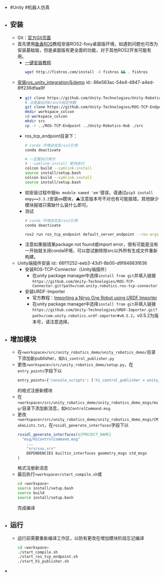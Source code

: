 - #Unity #机器人仿真
- ## 安装
	- Git：[官方Git页面](https://github.com/Unity-Technologies/Unity-Robotics-Hub)
	- 首先使用[鱼香ROS](https://fishros.org.cn/forum/)教程安装ROS2-foxy桌面版环境，如遇到问题也可改为安装基础版，但是桌面版有更全面的功能，对于其他ROS2开发可能有用。
		- [一键安装教程](https://fishros.org.cn/forum/topic/20/%E5%B0%8F%E9%B1%BC%E7%9A%84%E4%B8%80%E9%94%AE%E5%AE%89%E8%A3%85%E7%B3%BB%E5%88%97)
		  ```bash
		  wget http://fishros.com/install -O fishros && . fishros
		  ```
	- [安装ros_unity_integration与demo](https://github.com/Unity-Technologies/Unity-Robotics-Hub/blob/main/tutorials/ros_unity_integration/setup.md)
	  id:: 66e563ac-54e4-4847-a4ed-8ff236dfaa9f
		- ```bash
		  git clone https://github.com/Unity-Technologies/Unity-Robotics-Hub.git
		  # 注意最后的branch指定参数
		  git clone https://github.com/Unity-Technologies/ROS-TCP-Endpoint.git -b main-ros2
		  mkdir workspace_colcon
		  cd workspace_colcon
		  mkdir src
		  cp -r ../ROS-TCP-Endpoint ../Unity-Robotics-Hub ./src
		  ```
		- ros_tcp_endpoint目录下：
		  ```bash
		  # conda 环境会扰乱ros2引用
		  conda deactivate
		  
		  # 一定要执行两次
		  # --symlink-install 更快迭代
		  colcon build --symlink-install
		  source install/setup.bash
		  colcon build --symlink-install
		  source install/setup.bash
		  ```
		- 如安装过程中报`No module named 'em'`错误，请通过`pip3 install empy==3.3.2`安装`em`模块，⚠️注意版本号不对也有可能报错，其他缺少模块报错只需缺什么装什么即可。
		- 测试
		  ```bash
		  # conda 环境会扰乱ros2引用
		  conda deactivate
		  
		  ros2 run ros_tcp_endpoint default_server_endpoint --ros-args -p ROS_IP:=0.0.0.0
		  ```
		- 注意如果报错某package not found或import error，很有可能是没有一开始就关闭conda环境，可以尝试删除除src以外所有生成文件重新构建。
	- Unity端插件安装
	  id:: 66f11252-eeb3-43d1-8b00-d9f84883f836
		- 安装ROS-TCP-Connector（Unity端插件）
			- 在unity package manager中选择`install from git`并填入链接`https://github.com/Unity-Technologies/ROS-TCP-Connector.git?path=/com.unity.robotics.ros-tcp-connector`
		- 安装URDF-Importer
			- 官方教程：[Importing a Niryo One Robot using URDF Importer](https://github.com/Unity-Technologies/Unity-Robotics-Hub/blob/main/tutorials/urdf_importer/urdf_tutorial.md)
			- 在unity package manager中选择`install from git`并填入链接`https://github.com/Unity-Technologies/URDF-Importer.git?path=/com.unity.robotics.urdf-importer#v0.5.2`，v0.5.2为版本号，请注意选择。
- ## 增加模块
	- 在`<workspace>/src/unity_robotics_demo/unity_robotics_demo/`目录下添加新publisher，如`h1_control_publisher.py`
	- 更改`<workspace>/src/unity_robotics_demo/setup.py`，在`entry_points`字段下以
	  ```python
	  entry_points={'console_scripts': ['h1_control_publisher = unity_robotics_demo.h1_control_publisher:main'], ...}
	  ```
	  的格式注册新模块
	- 在`<workspace>/src/unity_robotics_demo/unity_robotics_demo_msgs/msg/`目录下添加新消息，如`H1ControlCommand.msg`
	- 更改`<workspace>/src/unity_robotics_demo/unity_robotics_demo_msgs/CMakeLists.txt`，在`rosidl_generate_interfaces`字段下以
	  ```cmake
	  rosidl_generate_interfaces(${PROJECT_NAME}
	  	"msg/H1ControlCommand.msg"
	      ...
	      "srv/xxx.srv"
	      DEPENDENCIES builtin_interfaces geometry_msgs std_msgs
	  )
	  ```
	  格式注册新消息
	- 最后执行`<workspace>/start_compile.sh`或
	  ```bash
	  cd <workspace>
	  source install/setup.bash
	  source build
	  source install/setup.bash
	  ```
	  完成编译
- ## 运行
	- 运行前需要重新编译工作区，以防有更改在增加模块阶段忘记编译
	  ```bash
	  cd <workspace>
	  ./start_compile.sh
	  ./start_ros_tcp_endpoint.sh 
	  ./start_h1_publisher.sh
	  ```
-